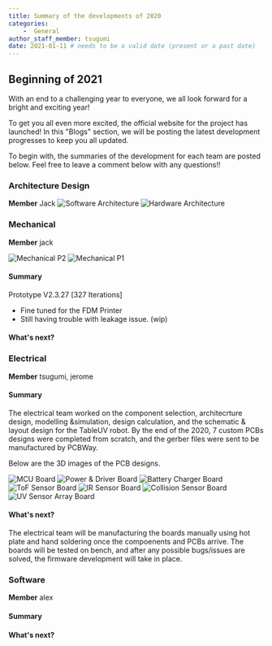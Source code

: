 ```yaml
---
title: Summary of the developments of 2020
categories: 
    -  General
author_staff_member: tsugumi
date: 2021-01-11 # needs to be a valid date (present or a past date)
---
```

<!-- Don't use Heading 1 -->

## Beginning of 2021
With an end to a challenging year to everyone, we all look forward for a bright and exciting year!

To get you all even more excited, the official website for the project has launched!
In this "Blogs" section, we will be posting the latest development progresses to keep you all updated. 

To begin with, the summaries of the development for each team are posted below. 
Feel free to leave a comment below with any questions!!

### Architecture Design
**Member** Jack
<img src="/images/blog/post1/soft-arch.png" alt="Software Architecture" class="landscape"/>
<img src="/images/blog/post1/hardware-arch.png" alt="Hardware Architecture" class="landscape"/>

### Mechanical
**Member** jack

<img src="/images/blog/post1/mech_p2.png" alt="Mechanical P2" class="portrait"/>
<img src="/images/blog/post1/mech_p1.png" alt="Mechanical P1" class="portrait"/>

#### Summary
Prototype  V2.3.27 [327 Iterations]
- Fine tuned for the FDM Printer
- Still having trouble with  leakage issue. (wip)

#### What's next?

### Electrical
**Member** tsugumi, jerome 

#### Summary

The electrical team worked on the component selection, architecrture design, modelling &simulation, design calculation, and the schematic & layout design for the TableUV robot. By the end of the 2020, 7 custom PCBs designs were completed from scratch, and the gerber files were sent to be manufactured by PCBWay. 

Below are the 3D images of the PCB designs. 

<img src="/images/blog/post1/mcu_board.png" alt="MCU Board" class="small"/>
<img src="/images/blog/post1/driver_board.png" alt="Power & Driver Board" class="small"/>
<img src="/images/blog/post1/charger_board.png" alt="Battery Charger Board" class="small"/>
<img src="/images/blog/post1/tof_board.png" alt="ToF Sensor Board" class="small"/>
<img src="/images/blog/post1/ir_board.png" alt="IR Sensor Board" class="small"/>
<img src="/images/blog/post1/collision_board.png" alt="Collision Sensor Board" class="small"/>
<img src="/images/blog/post1/uv_array_board.png" alt="UV Sensor Array Board" class="small"/>


#### What's next?
The electrical team will be manufacturing the boards manually using hot plate and hand soldering once the compoenents and PCBs arrive. The boards will be tested on bench, and after any possible bugs/issues are solved, the firmware development will take in place. 




### Software 
**Member** alex  



#### Summary

#### What's next?









